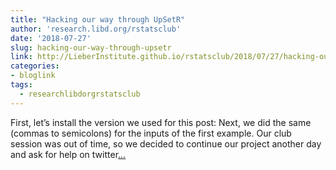 ```yaml
---
title: "Hacking our way through UpSetR"
author: 'research.libd.org/rstatsclub'
date: '2018-07-27'
slug: hacking-our-way-through-upsetr
link: http://LieberInstitute.github.io/rstatsclub/2018/07/27/hacking-our-way-through-upsetr/
categories:
- bloglink
tags:
  - researchlibdorgrstatsclub
---
```


First, let’s install the version we used for this post: Next, we did the same (commas to semicolons) for the inputs of the first example. Our club session was out of time, so we decided to continue our project another day and ask for help on twitter[... <i class="fas fa-external-link-alt"></i>](http://LieberInstitute.github.io/rstatsclub/2018/07/27/hacking-our-way-through-upsetr/)

